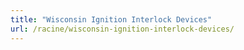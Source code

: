 ```yaml
---
title: "Wisconsin Ignition Interlock Devices"
url: /racine/wisconsin-ignition-interlock-devices/
---
```

